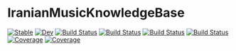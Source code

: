 # IranianMusicKnowledgeBase

[![Stable](https://img.shields.io/badge/docs-stable-blue.svg)](https://ArdavanKhalij.github.io/IranianMusicKnowledgeBase.jl/stable/)
 [![Dev](https://img.shields.io/badge/docs-dev-blue.svg)](https://ArdavanKhalij.github.io/IranianMusicKnowledgeBase.jl/dev/)
 [![Build Status](https://github.com/ArdavanKhalij/IranianMusicKnowledgeBase.jl/actions/workflows/CI.yml/badge.svg?branch=main)](https://github.com/ArdavanKhalij/IranianMusicKnowledgeBase.jl/actions/workflows/CI.yml?query=branch%3Amain)
 [![Build Status](https://travis-ci.com/ArdavanKhalij/IranianMusicKnowledgeBase.jl.svg?branch=main)](https://travis-ci.com/ArdavanKhalij/IranianMusicKnowledgeBase.jl)
 [![Build Status](https://ci.appveyor.com/api/projects/status/github/ArdavanKhalij/IranianMusicKnowledgeBase.jl?svg=true)](https://ci.appveyor.com/project/ArdavanKhalij/IranianMusicKnowledgeBase-jl)
 [![Build Status](https://api.cirrus-ci.com/github/ArdavanKhalij/IranianMusicKnowledgeBase.jl.svg)](https://cirrus-ci.com/github/ArdavanKhalij/IranianMusicKnowledgeBase.jl)
 [![Coverage](https://codecov.io/gh/ArdavanKhalij/IranianMusicKnowledgeBase.jl/branch/main/graph/badge.svg)](https://codecov.io/gh/ArdavanKhalij/IranianMusicKnowledgeBase.jl)
 [![Coverage](https://coveralls.io/repos/github/ArdavanKhalij/IranianMusicKnowledgeBase.jl/badge.svg?branch=main)](https://coveralls.io/github/ArdavanKhalij/IranianMusicKnowledgeBase.jl?branch=main)
